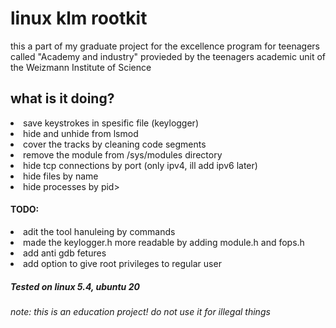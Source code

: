 <html>
<h1>linux klm rootkit</h1>
  <p>this a part of my graduate project for the excellence program 
  for teenagers called "Academy and industry" provieded by the
  teenagers academic unit of the Weizmann Institute of Science
</p>
<h2>what is it doing?</h2>
<li> save keystrokes in spesific file (keylogger)</li> 
<li> hide and unhide from lsmod </li> 
<li> cover the tracks by cleaning code segments</li>
<li> remove the module from /sys/modules directory </li>
<li> hide tcp connections by port (only ipv4, ill add ipv6 later)</li>
<li>hide files by name</li>
<li>hide processes by pid></li>
<h4>TODO:</h4>
  <li>adit the tool hanuleing by commands</li>
  <li>made the keylogger.h more readable by adding module.h and fops.h</li>
  <li>add anti gdb fetures</li>
  <li>add option to give root privileges to regular user</li>
 <h5>Tested on linux 5.4, ubuntu 20</h5>
   <h6>note: this is an education project! do not use it for illegal  things</h6>
</html>
